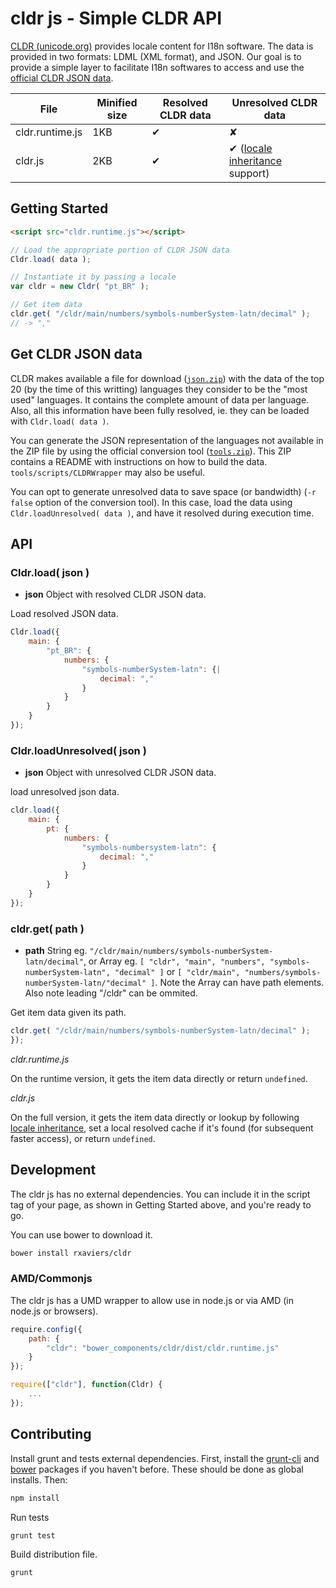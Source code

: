 # cldr js - Simple CLDR API

[CLDR (unicode.org)](http://cldr.unicode.org/) provides locale content for I18n software. The data is provided in two formats: LDML (XML format), and JSON. Our goal is to provide a simple layer to facilitate I18n softwares to access and use the [official CLDR JSON data](http://cldr.unicode.org/index/cldr-spec/json).

| File | Minified size | Resolved CLDR data | Unresolved CLDR data |
|---|---|---|---|
| cldr.runtime.js | 1KB | ✔ | ✘ |
| cldr.js | 2KB | ✔ | ✔ ([locale inheritance](http://www.unicode.org/reports/tr35/#Locale_Inheritance) support) |

## Getting Started

```html
<script src="cldr.runtime.js"></script>
```

```javascript
// Load the appropriate portion of CLDR JSON data
Cldr.load( data );

// Instantiate it by passing a locale
var cldr = new Cldr( "pt_BR" );

// Get item data
cldr.get( "/cldr/main/numbers/symbols-numberSystem-latn/decimal" );
// -> ","
```

## Get CLDR JSON data

CLDR makes available a file for download ([`json.zip`](http://www.unicode.org/Public/cldr/latest/)) with the data of the top 20 (by the time of this writting) languages they consider to be the "most used" languages. It contains the complete amount of data per language. Also, all this information have been fully resolved, ie. they can be loaded with `Cldr.load( data )`.

You can generate the JSON representation of the languages not available in the ZIP file by using the official conversion tool ([`tools.zip`](http://www.unicode.org/Public/cldr/latest/)). This ZIP contains a README with instructions on how to build the data. `tools/scripts/CLDRWrapper` may also be useful.

You can opt to generate unresolved data to save space (or bandwidth) (`-r false` option of the conversion tool). In this case, load the data using `Cldr.loadUnresolved( data )`, and have it resolved during execution time.

## API

### Cldr.load( json )

- **json** Object with resolved CLDR JSON data.

Load resolved JSON data.

```javascript
Cldr.load({
	main: {
		"pt_BR": {
			numbers: {
				"symbols-numberSystem-latn": {|
					decimal: ","
				}
			}
		}
	}
});
```

### Cldr.loadUnresolved( json )

- **json** Object with unresolved CLDR JSON data.

load unresolved json data.

```javascript
cldr.load({
	main: {
		pt: {
			numbers: {
				"symbols-numbersystem-latn": {
					decimal: ","
				}
			}
		}
	}
});
```

### cldr.get( path )

- **path** String eg. `"/cldr/main/numbers/symbols-numberSystem-latn/decimal"`, or Array eg. `[ "cldr", "main", "numbers", "symbols-numberSystem-latn", "decimal" ]` or `[ "cldr/main", "numbers/symbols-numberSystem-latn/"decimal" ]`. Note the Array can have path elements. Also note leading "/cldr" can be ommited. 

Get item data given its path.

```javascript
cldr.get( "/cldr/main/numbers/symbols-numberSystem-latn/decimal" );
});
```

*cldr.runtime.js*

On the runtime version, it gets the item data directly or return `undefined`.

*cldr.js*

On the full version, it gets the item data directly or lookup by following [locale inheritance](http://www.unicode.org/reports/tr35/#Locale_Inheritance), set a local resolved cache if it's found (for subsequent faster access), or return `undefined`.

## Development

The cldr js has no external dependencies. You can include it in the script tag of your page, as shown in Getting Started above, and you're ready to go.

You can use bower to download it.

```bash
bower install rxaviers/cldr
```

### AMD/Commonjs

The cldr js has a UMD wrapper to allow use in node.js or via AMD (in node.js or browsers).

```javascript
require.config({
	path: {
		"cldr": "bower_components/cldr/dist/cldr.runtime.js"
	}
});

require(["cldr"], function(Cldr) {
	...
});
```

## Contributing

Install grunt and tests external dependencies. First, install the [grunt-cli](http://gruntjs.com/getting-started#installing-the-cli) and [bower](http://bower.io/) packages if you haven't before. These should be done as global installs. Then:

```bash
npm install
```
Run tests
```bash
grunt test
```
Build distribution file.
```bash
grunt
```
